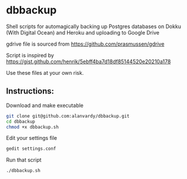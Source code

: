 # dbbackup
Shell scripts for automagically backing up Postgres databases on Dokku (With Digital Ocean) and Heroku and uploading to Google Drive

gdrive file is sourced from https://github.com/prasmussen/gdrive

Script is inspired by https://gist.github.com/henrik/5ebff4ba7d18df85144520e20210a178

Use these files at your own risk.

## Instructions:

Download and make executable

```bash
git clone git@github.com:alanvardy/dbbackup.git
cd dbbackup
chmod +x dbbackup.sh
```

Edit your settings file

```bash
gedit settings.conf
```

Run that script

```bash
./dbbackup.sh
```
